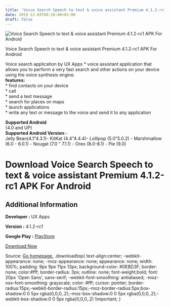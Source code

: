 ```yaml
---
title: 'Voice Search Speech to text & voice assistant Premium 4.1.2-rc1 APK For Android'
date: 2019-12-03T09:28:00+01:00
draft: false
---
```


![Voice Search Speech to text & voice assistant Premium 4.1.2-rc1 APK For Android](https://i1.wp.com/apkhome.net/wp-content/uploads/2019/12/Voice-Search-Speech-to-text-voice-assistant-Premium-4.1.2-rc1.png "Voice Search Speech to text & voice assistant Premium 4.1.2-rc1 APK For Android")

  

Voice Search Speech to text & voice assistant Premium 4.1.2-rc1 APK For Android

Voice search application by UX Apps \* voice assistant application that allows you to perform a very fast search and other actions on your device using the voice synthesis engine.  
**features:**  
\* find contacts on your device  
\* call  
\* send a text message  
\* search for places on maps  
\* launch applications  
\* write any text or message to the voice and send it to any application

**Supported Android**  
{4.0 and UP}  
**Supported Android Version**:-  
Jelly Bean(4.1"4.3.1)- KitKat (4.4"4.4.4)- Lollipop (5.0"5.0.2) - Marshmallow (6.0 - 6.0.1) - Nougat (7.0 " 7.1.1) - Oreo (8.0-8.1) - Pie (9.0)

Download Voice Search Speech to text & voice assistant Premium 4.1.2-rc1 APK For Android
========================================================================================

Additional Information
----------------------

**Developer :** UX Apps

**Version :** 4.1.2-rc1

**Google Play :** [PlayStore](https://play.google.com/store/apps/details?id=ru.yvs&hl=en)

  

[Download Now](https://store4app.co/post/voice-search-speech-to-text-amp-voice-assistant-premium-4-1-2-rc1-apk-for-android_1575305135)

  
Source: [Go homepage.](https://store4app.co/post/voice-search-speech-to-text-amp-voice-assistant-premium-4-1-2-rc1-apk-for-android_1575305135) .downloadtop{ text-align:center; -webkit-appearance: none; -moz-appearance: none; appearance: none; width: 100%; padding: 9px 9px 11px 13px; background-color: #0EBD3F; border: none; color:#fff; border-radius: 3px; outline: none; font-weight;bold; font: 20px 'Open Sans', sans-serif; -webkit-font-smoothing: antialiased; -moz-osx-font-smoothing: grayscale; color: #fff; cursor: pointer; border-radius:15px;-webkit-border-radius:15px;-moz-border-radius:5px;box-shadow:0 0 5px rgba(0,0,0,.2);-moz-box-shadow:0 0 5px rgba(0,0,0,.2);-webkit-box-shadow:0 0 5px rgba(0,0,0,.2) !important; }